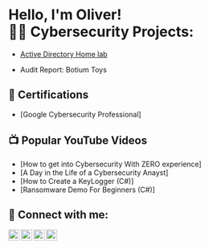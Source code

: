 <h1>Hello, I'm Oliver! <br/><a 

<h2>👨‍💻 Cybersecurity Projects:</h2>

- [Active Directory Home lab](https://github.com/oliveradams30/LABURL)

- Audit Report: Botium Toys

<h2>📧 Certifications</h2>

- [Google Cybersecurity Professional] 

<h2>📺 Popular YouTube Videos</h2>

- [How to get into Cybersecurity With ZERO experience]
- [A Day in the Life of a Cybersecurity Anayst]
- [How to Create a KeyLogger (C#)]
- [Ransomware Demo For Beginners (C#)]
  

<h2> 🤳 Connect with me:</h2>

[<img align="left" alt="OliverAdams | YouTube" width="22px" src="https://cdn.jsdelivr.net/npm/simple-icons@v3/icons/youtube.svg" />][youtube]
[<img align="left" alt="OliverAdams | Twitter" width="22px" src="https://cdn.jsdelivr.net/npm/simple-icons@v3/icons/twitter.svg" />][twitter]
[<img align="left" alt="OliverAdams | LinkedIn" width="22px" src="https://cdn.jsdelivr.net/npm/simple-icons@v3/icons/linkedin.svg" />][linkedin]
[<img align="left" alt="OliverAdams | Instagram" width="22px" src="https://cdn.jsdelivr.net/npm/simple-icons@v3/icons/instagram.svg" />][instagram]

[twitter]: https://twitter.com/
[youtube]: https://www.youtube.com/c/
[instagram]: https://www.instagram.com/adamscybersecurity
[linkedin]: https://linkedin.com/in/oliver-adams-3aa370280

<!--
**oliveradams30/oliveradams30** is a ✨ _special_ ✨ repository because its `README.md` (this file) appears on your GitHub profile.

Here are some ideas to get you started:

- 🔭 I’m currently working on ...
- 🌱 I’m currently learning ...
- 👯 I’m looking to collaborate on ...
- 🤔 I’m looking for help with ...
- 💬 Ask me about ...
- 📫 How to reach me: ...
- 😄 Pronouns: ...
- ⚡ Fun fact: ...
-->
